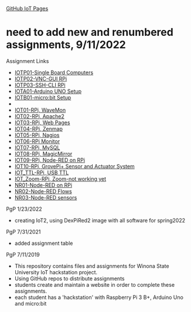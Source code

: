 <a href="https://eprof1.github.io/IOT3/" target="_blank">GitHub IoT Pages</a>

# need to add new and renumbered assignments, 9/11/2022

Assignment Links
* <a href="https://eprof1.github.io/IOT2/IOTP01/IOTP01.html" target="_blank">IOTP01-Single Board Computers</a>
* <a href="https://eprof1.github.io/IOT2/IOTP02/IOTP02.html" target="_blank">IOTP02-VNC-GUI RPi</a>
* <a href="https://eprof1.github.io/IOT2/IOTP03/IOTP03.html" target="_blank">IOTP03-SSH-CLI RPi</a>
* <a href="https://eprof1.github.io/IOT2/IOTA01/IOTA01.html" target="_blank">IOTA01-Arduino UNO Setup</a>
* <a href="https://eprof1.github.io/IOT2/IOTB01/IOTB01.html" target="_blank">IOTB01-micro:bit Setup</a>
* 
* <a href="https://eprof1.github.io/IOT2/IOT01/IOT01.html" target="_blank">IOT01-RPi, WaveMon</a>
* <a href="https://eprof1.github.io/IOT2/IOT02/IOT02.html" target="_blank">IOT02-RPi, Apache2</a>
* <a href="https://eprof1.github.io/IOT2/IOT03/IOT03.html" target="_blank">IOT03-RPi, Web Pages</a>
* <a href="https://eprof1.github.io/IOT2/IOT04/IOT04.html" target="_blank">IOT04-RPi, Zenmap</a>
* <a href="https://eprof1.github.io/IOT2/IOT05/IOT05.html" target="_blank">IOT05-RPi, Nagios</a>
* <a href="https://eprof1.github.io/IOT2/IOT06/IOT06.html" target="_blank">IOT06-RPi Monitor</a>
* <a href="https://eprof1.github.io/IOT2/IOT07/IOT07.html" target="_blank">IOT07-RPi, MySQL</a>
* <a href="https://eprof1.github.io/IOT2/IOT08/IOT08.html" target="_blank">IOT08-RPi, MagicMirror </a>
* <a href="https://eprof1.github.io/IOT2/IOT09/IOT09.html" target="_blank">IOT09-RPi, Node-RED on RPi</a>
* <a href="https://eprof1.github.io/IOT2/IOT10/IOT10.html" target="_blank">IOT10-RPi, GrovePi+ Sensor and Actuator System</a>
* <a href="https://eprof1.github.io/IOT2/IOTP_TTL/IOTP_TTL.html" target="_blank">IOT_TTL-RPi, USB TTL </a>
* <a href="https://eprof1.github.io/IOT2/IOTP_Zoom/ZoomViaRPiChromiumBrowser_TerminalScreenShare.PNG" target="_blank">IOT_Zoom-RPi, Zoom-not working yet</a>
* <a href="https://eprof1.github.io/IOT2/NR01/NR01.html" target="_blank">NR01-Node-RED on RPi</a>
* <a href="https://eprof1.github.io/IOT2/NR02/NR02.html" target="_blank">NR02-Node-RED Flows</a>
* <a href="https://eprof1.github.io/IOT2/NR03/NR03.html" target="_blank">NR03-Node-RED sensors</a>

PgP 1/23/2022
 * creating IoT2, using DexPiRed2 image with all software for spring2022

PgP 7/31/2021
* added assignment table


PgP 7/11/2019
   * This repository contains files and assignments for Winona State University IoT hackstation project.
   * Using GitHub repos to distribute assignments
   * students create and maintain a website in order to complete these assignments.
   * each student has a 'hackstation' with Raspberry Pi 3 B+, Arduino Uno and micro:bit


